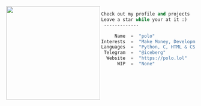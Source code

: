 <img align="left" src="https://media.tenor.com/IaHWusTft-sAAAAC/hasbulla.gif" width="250" /> 

```python
Check out my profile and projects
Leave a star while your at it :)
 -------------

     Name  =  "polo"
Interests  =  "Make Money, Development, Finance"
Languages  =  "Python, C, HTML & CSS"
 Telegram  =  "@iceberg"
  Website  =  "https://polo.lol"
      WIP  =  "None"
```

